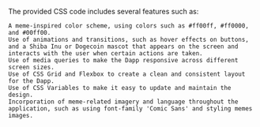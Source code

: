 The provided CSS code includes several features such as:

    A meme-inspired color scheme, using colors such as #ff00ff, #ff0000, and #00ff00.
    Use of animations and transitions, such as hover effects on buttons, and a Shiba Inu or Dogecoin mascot that appears on the screen and interacts with the user when certain actions are taken.
    Use of media queries to make the Dapp responsive across different screen sizes.
    Use of CSS Grid and Flexbox to create a clean and consistent layout for the Dapp.
    Use of CSS Variables to make it easy to update and maintain the design.
    Incorporation of meme-related imagery and language throughout the application, such as using font-family 'Comic Sans' and styling memes images.
